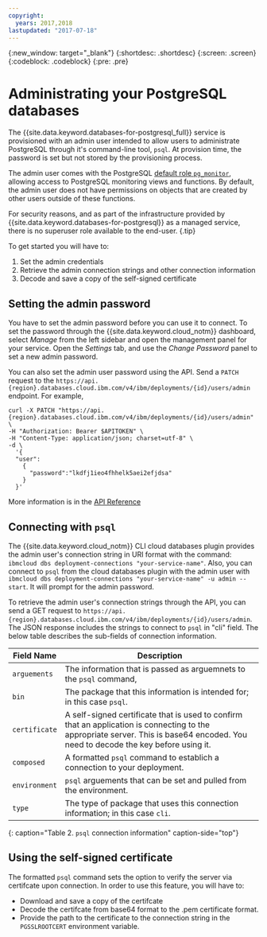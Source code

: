 ```yaml
---
copyright:
  years: 2017,2018
lastupdated: "2017-07-18"
---
```


{:new_window: target="_blank"}
{:shortdesc: .shortdesc}
{:screen: .screen}
{:codeblock: .codeblock}
{:pre: .pre}

# Administrating your PostgreSQL databases

The {{site.data.keyword.databases-for-postgresql_full}} service is provisioned with an admin user intended to allow users to administrate PostgreSQL through it's command-line tool, `psql`. At provision time, the password is set but not stored by the provisioning process.

The admin user comes with the PostgreSQL [default role `pg_monitor`](https://www.postgresql.org/docs/10/static/default-roles.html), allowing access to PostgreSQL monitoring views and functions. By default, the admin user does not have permissions on objects that are created by other users outside of these functions.

For security reasons, and as part of the infrastructure provided by {{site.data.keyword.databases-for-postgresql}} as a managed service, there is no superuser role available to the end-user.
{.tip}

To get started you will have to:
1. Set the admin credentials
2. Retrieve the admin connection strings and other connection information
3. Decode and save a copy of the self-signed certificate

## Setting the admin password

You have to set the admin password before you can use it to connect. To set the password through the {{site.data.keyword.cloud_notm}} dashboard, select _Manage_ from the left sidebar and open the management panel for your service. Open the _Settings_ tab, and use the _Change Password_ panel to set a new admin password.

You can also set the admin user password using the API. Send a `PATCH` request to the `https://api.{region}.databases.cloud.ibm.com/v4/ibm/deployments/{id}/users/admin` endpoint. For example,
```
curl -X PATCH "https://api.{region}.databases.cloud.ibm.com/v4/ibm/deployments/{id}/users/admin" \
-H "Authorization: Bearer $APITOKEN" \
-H "Content-Type: application/json; charset=utf-8" \
-d \
  '{
  "user": 
    {
      "password":"lkdfj1ieo4fhhelk5aei2efjdsa"
    }
  }'
```
More information is in the [API Reference](https://pages.github.ibm.com/compose/apidocs/apiv4doc-static.html#operation/changeUserPassword)

## Connecting with `psql`

The {{site.data.keyword.cloud_notm}} CLI cloud databases plugin provides the admin user's connection string in URI format with the command: `ibmcloud dbs deployment-connections "your-service-name"`. Also, you can connect to `psql` from the cloud databases plugin with the admin user with `ibmcloud dbs deployment-connections "your-service-name" -u admin --start`. It will prompt for the admin password.

To retrieve the admin user's connection strings through the API, you can send a GET request to `https://api.{region}.databases.cloud.ibm.com/v4/ibm/deployments/{id}/users/admin`. The JSON response includes the strings to connect to `psql` in "cli" field. The below table describes the sub-fields of connection information.

Field Name|Description
----------|-----------
`arguements`|The information that is passed as arguemnets to the `psql` command,
`bin`|The package that this information is intended for; in this case `psql`.
`certificate`|A self-signed certificate that is used to confirm that an application is connecting to the appropriate server. This is base64 encoded. You need to decode the key before using it.
`composed`|A formatted `psql` command to establich a connection to your deployment.
`environment`|`psql` arguements that can be set and pulled from the environment.
`type`|The type of package that uses this connection information; in this case `cli`. 
{: caption="Table 2. `psql` connection information" caption-side="top"}

## Using the self-signed certificate

The formatted `psql` command sets the option to verify the server via certifcate upon connection. In order to use this feature, you will have to:
- Download and save a copy of the certifcate
- Decode the certifcate from base64 format to the .pem certificate format.
- Provide the path to the certificate to the connection string in the `PGSSLROOTCERT` environment variable.



